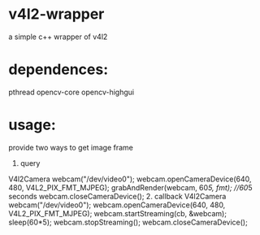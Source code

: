 # v4l2-wrapper
 a simple c++ wrapper of v4l2

# dependences:
 pthread opencv-core opencv-highgui

# usage:
  provide two ways to get image frame
1. query

  V4l2Camera webcam("/dev/video0");
  webcam.openCameraDevice(640, 480, V4L2_PIX_FMT_MJPEG);
  grabAndRender(webcam, 60*5, fmt); //60*5 seconds 
  webcam.closeCameraDevice();
  2. callback
  V4l2Camera webcam("/dev/video0");
  webcam.openCameraDevice(640, 480, V4L2_PIX_FMT_MJPEG);
  webcam.startStreaming(cb, &webcam);
  sleep(60*5);
  webcam.stopStreaming();
  webcam.closeCameraDevice();

	

